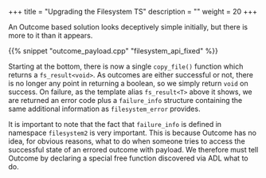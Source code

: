 +++
title = "Upgrading the Filesystem TS"
description = ""
weight = 20
+++

An Outcome based solution looks deceptively simple initially, but there is more to it than it appears.

{{% snippet "outcome_payload.cpp" "filesystem_api_fixed" %}}

Starting at the bottom, there is now a single `copy_file()` function which returns a `fs_result<void>`.
As outcomes are either successful or not, there is no longer any point in returning a boolean, so we
simply return `void` on success. On failure, as the template alias `fs_result<T>` above it shows,
we are returned an error code plus a `failure_info` structure containing the same additional information
as `filesystem_error` provides.

It is important to note that the fact that `failure_info` is defined in namespace `filesystem2` is very
important. This is because Outcome has no idea, for obvious reasons, what to do when someone tries to
access the successful state of an errored outcome with payload. We therefore must tell Outcome by declaring
a special free function discovered via ADL what to do.